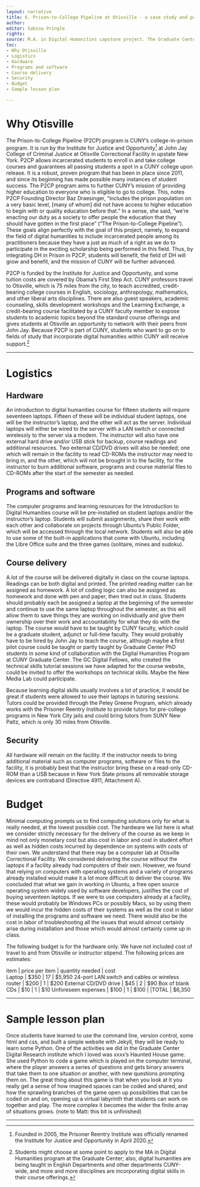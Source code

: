 ```yaml
---
layout: narrative
title: 6. Prison-to-College Pipeline at Otisville - a case study and possible proposal
author:
editor: Sabina Pringle
rights:
source: M.A. in Digital Humanities capstone project. The Graduate Center - CUNY. May 2020
toc:
- Why Otisville
- Logistics
- Hardware
- Programs and software
- Course delivery
- Security
- Budget
- Sample lesson plan

---
```


# Why Otisville

The Prison-to-College Pipeline (P2CP) program is CUNY’s college-in-prison program. It is run by the Institute for Justice and Opportunity[^1] at John Jay College of Criminal Justice at Otisville Correctional Facility in upstate New York.  P2CP allows incarcerated students to enroll in and take college courses and guarantees all passing students a spot in a CUNY college upon release. It is a robust, proven program that has been in place since 2011, and since its beginning has made possible many instances of student success. The P2CP program aims to further CUNY’s mission of providing higher education to everyone who is eligible to go to college. This, notes P2CP Founding Director Baz Draesinger, “includes the prison population on a very basic level, [many of whom] did not have access to higher education to begin with or quality education before that.” In a sense, she said, “we’re enacting our duty as a society to offer people the education that they should have gotten in the first place” (“The Prison-to-College Pipeline”). These goals align perfectly with the goal of this project, namely, to expand the field of digital humanities to include incarcerated people among its practitioners because they have a just as much of a right as we do to participate in the exciting scholarship being performed in this field. Thus, by integrating DH in Prison in P2CP, students will benefit, the field of DH will grow and benefit, and the mission of CUNY will be further advanced.

[^1]: Founded in 2005, the Prisoner Reentry Institute was officially renamed the Institute for Justice and Opportunity in April 2020.

P2CP is funded by the Institute for Justice and Opportunity, and some tuition costs are covered by Obama’s First Step Act. CUNY professors travel to Otisville, which is 75 miles from the city, to teach accredited, credit-bearing college courses in English, sociology, anthropology, mathematics, and other liberal arts disciplines. There are also guest speakers, academic counseling, skills development workshops and the Learning Exchange, a credit-bearing course facilitated by a CUNY faculty member to expose students to academic topics beyond the standard course offerings and gives students at Otisville an opportunity to network with their peers from John Jay. Because P2CP is part of CUNY, students who want to go on to fields of study that incorporate digital humanities within CUNY will receive support.[^2]

[^2]: Students might choose at some point to apply to the MA in Digital Humanities program at the Graduate Center; also, digital humanities are being taught in English Departments and other departments CUNY-wide, and more and more disciplines are incorporating digital skills in their course offerings.

---

# Logistics

## Hardware

An introduction to digital humanities course for fifteen students will require seventeen laptops. Fifteen of these will be individual student laptops, one will be the instructor’s laptop, and the other will act as the server. Individual laptops will either be wired to the server with a LAN switch or connected wirelessly to the server via a modem. The instructor will also have one external hard drive and/or USB stick for backup, course readings and additional resources. Two external CD/DVD drives will also be needed; one which will remain in the facility to read CD-ROMs the instructor may need to bring in, and the other, which will not be brought in to the facility, for the instructor to burn additional software, programs and course material files to CD-ROMs after the start of the semester as needed.

## Programs and software

The computer programs and learning resources for the Introduction to Digital Humanities course will be pre-installed on student laptops and/or the instructor’s laptop. Students will submit assignments, share their work with each other and collaborate on projects through Ubuntu’s Public Folder, which will be accessed through the local network. Students will also be able to use some of the built-in applications that come with Ubuntu, including the Libre Office suite and the three games (solitaire, mines and sudoku).

## Course delivery

A lot of the course will be delivered digitally in class on the course laptops. Readings can be both digital and printed. The printed reading matter can be assigned as homework. A lot of coding logic can also be assigned as homework and done with pen and paper, then tried out in class. Students should probably each be assigned a laptop at the beginning of the semester and continue to use the same laptop throughout the semester, as this will allow them to save things they are working on individually and give them ownership over their work and accountability for what they do with the laptop. The course would have to be taught by CUNY faculty, which could be a graduate student, adjunct or full-time faculty. They would probably have to be hired by John Jay to teach the course, although maybe a first pilot course could be taught or partly taught by Graduate Center PhD students in some kind of collaboration with the Digital Humanities Program at CUNY Graduate Center.  The GC Digital Fellows, who created the technical skills tutorial sessions we have adapted for the course website, could be invited to offer the workshops on technical skills. Maybe the New Media Lab could participate.

Because learning digital skills usually involves a lot of practice, it would be great if students were allowed to use their laptops in tutoring sessions. Tutors could be provided through the Petey Greene Program, which already works with the Prisoner Reentry Institute to provide tutors for pre-college programs in New York City jails and could bring tutors from SUNY New Paltz, which is only 30 miles from Otisville.

## Security

All hardware will remain on the facility. If the instructor needs to bring additional material such as computer programs, software or files to the facility, it is probably best that the instructor bring these on a read-only CD-ROM than a USB because in New York State prisons all removable storage devices are contraband (Directive 4911, Attachment A).  

# Budget

Minimal computing prompts us to find computing solutions only for what is really needed, at the lowest possible cost. The hardware we list here is what we consider strictly necessary for the delivery of the course as we keep in mind not only monetary cost but also cost in labor and cost in student effort as well as hidden costs incurred by dependence on systems with costs of their own. We understand that there may be a computer lab at Otisville Correctional Facility. We considered delivering the course without the laptops if a facility already had computers of their own. However, we found that relying on computers with operating systems and a variety of programs already installed would make it a lot more difficult to deliver the course. We concluded that what we gain in working in Ubuntu, a free open source operating system widely used by software developers, justifies the cost of buying seventeen laptops.  If we were to use computers already at a facility, these would probably be Windows PCs or possibly Macs, so by using them we would incur the hidden costs of their systems as well as the cost in labor of installing the programs and software we need. There would also be the cost in labor of troubleshooting all the issues that would almost certainly arise during installation and those which would almost certainly come up in class.

The following budget is for the hardware only. We have not included cost of travel to and from Otisville or instructor stipend. The following prices are estimates:

item	| price per item | quantity needed	| cost  
Laptop	| $350 |	17 |	$5,950
24-port LAN switch and cables or wireless router |	$200 |	1	| $200
External CD/DVD drive	| $45	| 2	 | $90
Box of blank CDs |	$10	| 1	| $10
Unforeseen expenses	| $100 |	1	| $100
		| |TOTAL |	$6,350

---

# Sample lesson plan

Once students have learned to use the command line, version control, some html and css, and built a simple website with Jekyll, they will be ready to learn some Python. One of the activities we did in the Graduate Center Digital Research institute which I loved was xxxx’s Haunted House game. She used Python to code a game which is played on the computer terminal, where the player answers a series of questions and gets binary answers that take them to one situation or another, with new questions prompting them on. The great thing about this game is that when you look at it you really get a sense of how imagined spaces can be coded and shared, and how the sprawling branches of the game open up possibilities that can be coded on and on, opening up a virtual labyrinth that students can work on together and play. The more complex it becomes the wider the finite array of situations grows. (note to Matt: this bit is unfinished)

---
